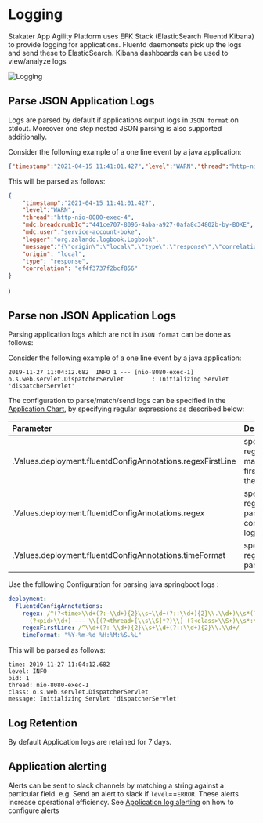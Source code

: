 # Logging

Stakater App Agility Platform uses EFK Stack (ElasticSearch Fluentd Kibana) to provide logging for applications. Fluentd daemonsets pick up the logs and send these to ElasticSearch. Kibana dashboards can be used to view/analyze logs

![Logging](./images/logging.jpg)


## Parse JSON Application Logs

Logs are parsed by default if applications output logs in `JSON format` on stdout. Moreover one step nested JSON parsing is also supported additionally.

Consider the following example of a one line event by a java application:
```json
{"timestamp":"2021-04-15 11:41:01.427","level":"WARN","thread":"http-nio-8080-exec-4","mdc":{"breadcrumbId":"441ce707-8096-4aba-a927-0afa8c34802b-by-BOKE","user":"service-account-boke"},"logger":"org.zalando.logbook.Logbook","message":"{\"origin\":\"local\",\"type\":\"response\",\"correlation\":\"ef4f3737f2bcf856\"}"}
```

This will be parsed as follows:
```json
{
    "timestamp":"2021-04-15 11:41:01.427",
    "level":"WARN",
    "thread":"http-nio-8080-exec-4",
    "mdc.breadcrumbId":"441ce707-8096-4aba-a927-0afa8c34802b-by-BOKE",
    "mdc.user":"service-account-boke",
    "logger":"org.zalando.logbook.Logbook",
    "message":"{\"origin\":\"local\",\"type\":\"response\",\"correlation\":\"ef4f3737f2bcf856\"}",
    "origin": "local",
    "type": "response",
    "correlation": "ef4f3737f2bcf856"
}
```
)

## Parse non JSON Application Logs

Parsing application logs which are not in `JSON format` can be done as follows:

Consider the following example of a one line event by a java application: 

```
2019-11-27 11:04:12.682  INFO 1 --- [nio-8080-exec-1] o.s.web.servlet.DispatcherServlet        : Initializing Servlet 'dispatcherServlet'
```
The configuration to parse/match/send logs can be specified in the [Application Chart](https://github.com/stakater-charts/application), by specifying regular expressions as described below:

| Parameter | Description |
|:---|:---|
|.Values.deployment.fluentdConfigAnnotations.regexFirstLine|specify the regex to match the first line of the log|
|.Values.deployment.fluentdConfigAnnotations.regex|specify the regex to parse the complete log entry|
|.Values.deployment.fluentdConfigAnnotations.timeFormat|specify the regex to parse time|

Use the following Configuration for parsing java springboot logs :

```yaml
deployment:
  fluentdConfigAnnotations:
    regex: /^(?<time>\\d+(?:-\\d+){2}\\s+\\d+(?::\\d+){2}\\.\\d+)\\s*(?<level>\\S+)
      (?<pid>\\d+) --- \\[(?<thread>[\\s\\S]*?)\\] (?<class>\\S+)\\s*:\\s*(?<message>[\\s\\S]*?)(?=\\g<time>|\\Z)/
    regexFirstLine: /^\\d+(?:-\\d+){2}\\s+\\d+(?::\\d+){2}\\.\\d+/
    timeFormat: "%Y-%m-%d %H:%M:%S.%L"
```

This will be parsed as follows:

```
time: 2019-11-27 11:04:12.682
level: INFO
pid: 1
thread: nio-8080-exec-1
class: o.s.web.servlet.DispatcherServlet
message: Initializing Servlet 'dispatcherServlet'
```

## Log Retention

By default Application logs are retained for 7 days.

## Application alerting

Alerts can be sent to slack channels by matching a string against a particular field. e.g. Send an alert to slack if `level`==`ERROR`. These alerts increase operational efficiency. See [Application log alerting](../alerting/log-alerts.md#Application-Logs-Alerting) on how to configure alerts